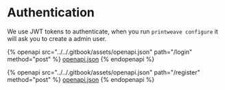# Authentication

We use JWT tokens to authenticate, when you run `printweave configure` it will ask you to create a admin user.

{% openapi src="../../.gitbook/assets/openapi.json" path="/login" method="post" %}
[openapi.json](../../.gitbook/assets/openapi.json)
{% endopenapi %}

{% openapi src="../../.gitbook/assets/openapi.json" path="/register" method="post" %}
[openapi.json](../../.gitbook/assets/openapi.json)
{% endopenapi %}

